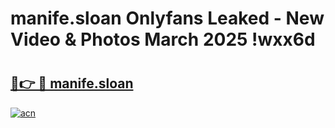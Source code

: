 # manife.sloan Onlyfans Leaked - New Video & Photos March 2025 !wxx6d

# <h2><a href="https://dzq50l.iuczelnia.edu.pl?title=manife.sloan&ref=wxx6d">🔗👉 🔴 manife.sloan</a></h2>

[![acn](https://github.com/user-attachments/assets/0f9c940e-d8b0-45ae-aac7-cd30a18b3e1c)](https://dzq50l.iuczelnia.edu.pl?title=manife.sloan&ref=wxx6d)

